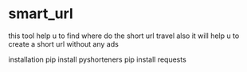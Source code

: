 # smart_url
this tool help u to find where do the short url travel also it will help u to create a short url without any ads


installation
pip install pyshorteners
pip install requests
